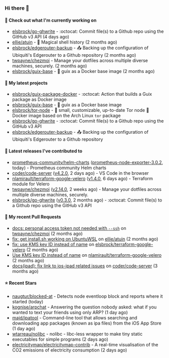### Hi there 👋

#### 👷 Check out what I'm currently working on

- [elsbrock/go-ghwrite](https://github.com/elsbrock/go-ghwrite) - :octocat: Commit file(s) to a Github repo using the GitHub v3 API (4 days ago)
- [ellie/atuin](https://github.com/ellie/atuin) - 🐢 Magical shell history (2 months ago)
- [elsbrock/edgerouter-backup](https://github.com/elsbrock/edgerouter-backup) - :outbox_tray: Backing up the configuration of Ubiquiti&#39;s Edgerouter to a Github repository (2 months ago)
- [twpayne/chezmoi](https://github.com/twpayne/chezmoi) - Manage your dotfiles across multiple diverse machines, securely. (2 months ago)
- [elsbrock/guix-base](https://github.com/elsbrock/guix-base) - :whale: guix as a Docker base image (2 months ago)

#### 🌱 My latest projects

- [elsbrock/guix-package-docker](https://github.com/elsbrock/guix-package-docker) - :octocat: Action that builds a Guix package as Docker image
- [elsbrock/guix-base](https://github.com/elsbrock/guix-base) - :whale: guix as a Docker base image
- [elsbrock/tor-node](https://github.com/elsbrock/tor-node) - :rocket: small, customizable, up-to-date Tor node :whale: Docker image based on the Arch Linux `tor` package
- [elsbrock/go-ghwrite](https://github.com/elsbrock/go-ghwrite) - :octocat: Commit file(s) to a Github repo using the GitHub v3 API
- [elsbrock/edgerouter-backup](https://github.com/elsbrock/edgerouter-backup) - :outbox_tray: Backing up the configuration of Ubiquiti&#39;s Edgerouter to a Github repository

#### 🔭 Latest releases I've contributed to

- [prometheus-community/helm-charts](https://github.com/prometheus-community/helm-charts) ([prometheus-node-exporter-3.0.2](https://github.com/prometheus-community/helm-charts/releases/tag/prometheus-node-exporter-3.0.2), today) - Prometheus community Helm charts
- [coder/code-server](https://github.com/coder/code-server) ([v4.2.0](https://github.com/coder/code-server/releases/tag/v4.2.0), 2 days ago) - VS Code in the browser
- [nlamirault/terraform-google-velero](https://github.com/nlamirault/terraform-google-velero) ([v1.4.0](https://github.com/nlamirault/terraform-google-velero/releases/tag/v1.4.0), 6 days ago) - Terraform module for Velero
- [twpayne/chezmoi](https://github.com/twpayne/chezmoi) ([v2.14.0](https://github.com/twpayne/chezmoi/releases/tag/v2.14.0), 2 weeks ago) - Manage your dotfiles across multiple diverse machines, securely.
- [elsbrock/go-ghwrite](https://github.com/elsbrock/go-ghwrite) ([v0.3.0](https://github.com/elsbrock/go-ghwrite/releases/tag/v0.3.0), 2 months ago) - :octocat: Commit file(s) to a Github repo using the GitHub v3 API

#### 🔨 My recent Pull Requests

- [docs: personal access token not needed with `--ssh`](https://github.com/twpayne/chezmoi/pull/1818) on [twpayne/chezmoi](https://github.com/twpayne/chezmoi) (2 months ago)
- [fix: get install.sh working on UbuntuWSL](https://github.com/ellie/atuin/pull/260) on [ellie/atuin](https://github.com/ellie/atuin) (2 months ago)
- [fix: use KMS key ID instead of name](https://github.com/elsbrock/terraform-google-velero/pull/1) on [elsbrock/terraform-google-velero](https://github.com/elsbrock/terraform-google-velero) (2 months ago)
- [Use KMS key ID instead of name](https://github.com/nlamirault/terraform-google-velero/pull/27) on [nlamirault/terraform-google-velero](https://github.com/nlamirault/terraform-google-velero) (2 months ago)
- [docs(ipad): fix link to ios-ipad related issues](https://github.com/coder/code-server/pull/4651) on [coder/code-server](https://github.com/coder/code-server) (3 months ago)

#### ⭐ Recent Stars

- [naugtur/blocked-at](https://github.com/naugtur/blocked-at) - Detects node eventloop block and reports where it started (today)
- [kognise/arpchat](https://github.com/kognise/arpchat) - Answering the question nobody asked: what if you wanted to text your friends using only ARP? (1 day ago)
- [majd/ipatool](https://github.com/majd/ipatool) - Command-line tool that allows searching and downloading app packages (known as ipa files) from the iOS App Store (1 day ago)
- [wtarreau/nolibc](https://github.com/wtarreau/nolibc) - nolibc - libc-less wrapper to make tiny static executables for simple programs (2 days ago)
- [electricitymap/electricitymap-contrib](https://github.com/electricitymap/electricitymap-contrib) - A real-time visualisation of the CO2 emissions of electricity consumption (2 days ago)
